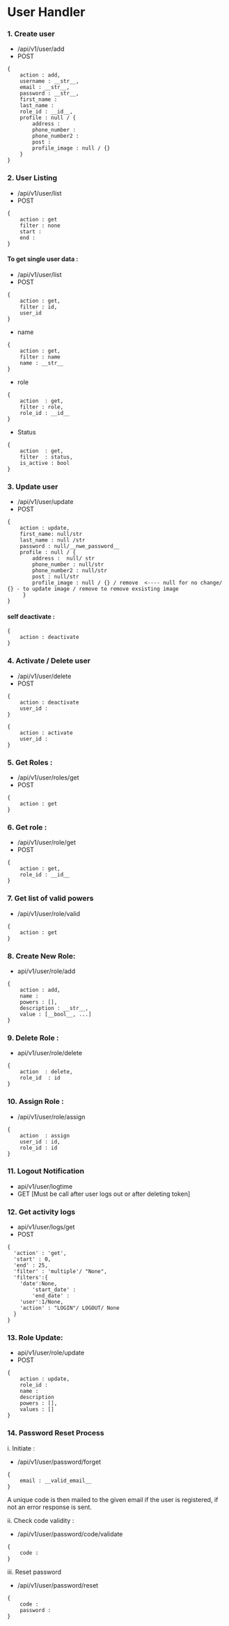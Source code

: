 # User Handler 

### 1. Create user 
- /api/v1/user/add
- POST
```
{
    action : add,
    username : __str__,
    email : __str__,
    password : __str__,
    first_name : 
    last_name :
    role_id : __id__,
    profile : null / {
        address : 
        phone_number : 
        phone_number2 :
        post :
        profile_image : null / {}
    }
}
```

### 2. User Listing 
- /api/v1/user/list
- POST
```
{
    action : get
    filter : none
    start : 
    end : 
}
```

#### To get single user data  : 
- /api/v1/user/list
- POST
```
{
    action : get,
    filter : id,
    user_id
}
```

- name 
```
{
    action : get,
    filter : name
    name : __str__
}
```

- role  
```
{
    action  : get,
    filter : role,
    role_id : __id__
}
```

- Status
```
{
    action  : get,
    filter  : status,
    is_active : bool
}
```


### 3. Update user 
- /api/v1/user/update
- POST
```
{
    action : update,
    first_name: null/str
    last_name : null /str
    password : null/__nwe_password__
    profile : null / {
        address :  null/ str
        phone_number : null/str
        phone_number2 : null/str
        post : null/str
        profile_image : null / {} / remove  <---- null for no change/ {} - to update image / remove to remove exsisting image
     }
}
```

#### self deactivate : 
```
{
    action : deactivate
}
```

### 4. Activate / Delete user 
- /api/v1/user/delete
- POST
```
{
    action : deactivate
    user_id : 
}
```

```
{
    action : activate
    user_id : 
}
```

### 5. Get Roles : 
- /api/v1/user/roles/get
- POST
```
{
    action : get
}
```

### 6. Get role : 
- /api/v1/user/role/get
- POST
```
{
    action : get,
    role_id : __id__
}
```

### 7. Get list of valid powers
- /api/v1/user/role/valid
```
{
    action : get
}
```

### 8. Create New Role: 
- api/v1/user/role/add
```
{
    action : add,
    name : 
    powers : [],
    description : __str__,
    value : [__bool__, ...]
}
```

### 9. Delete Role : 
- api/v1/user/role/delete
```
{
    action  : delete,
    role_id  : id
}
```

### 10. Assign Role : 
- /api/v1/user/role/assign
```
{
    action  : assign 
    user_id : id,
    role_id : id
}
```

### 11. Logout Notification 
- api/v1/user/logtime
- GET
[Must be call after user logs out or after deleting token]

### 12. Get activity logs
- api/v1/user/logs/get
- POST
```
{
  'action' : 'get',
  'start' : 0,
  'end' : 25,
  'filter' : 'multiple'/ "None",
  'filters':{
    'date':None,
        'start_date' :
        'end_date' :
    'user':1/None,
    'action' : "LOGIN"/ LOGOUT/ None
  }
}
```

### 13. Role Update:
- api/v1/user/role/update
- POST 
```
{
    action : update,
    role_id :
    name : 
    description
    powers : [],
    values : []
}
``` 


### 14. Password Reset Process
i. Initiate : 
- /api/v1/user/password/forget
```
{
    email : __valid_email__
}
```

A unique code is then mailed to the given email if the user is registered, if not an error response is sent.

ii. Check code validity : 
- /api/v1/user/password/code/validate
```
{
    code : 
}
```

iii. Reset password
- /api/v1/user/password/reset
```
{
    code : 
    password : 
}
```
